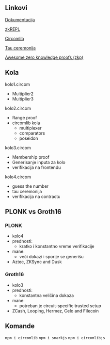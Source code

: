 ## Linkovi

[Dokumentacija](https://docs.circom.io/)

[zkREPL](https://zkrepl.dev/)

[Circomlib](https://github.com/iden3/circomlib/tree/master)

[Tau ceremonija](https://github.com/iden3/snarkjs/tree/master)

[Awesome zero knowledge proofs (zkp)](https://github.com/matter-labs/awesome-zero-knowledge-proofs)

## Kola

kolo1.circom
* Multiplier2
* Multiplier3

kolo2.circom
* Range proof
* circomlib kola
    * multiplexer
    * comparators
    * poseidon

kolo3.circom
* Membership proof
* Generisanje inputa za kolo
* verifikacija na frontendu

kolo4.circom
* guess the number
* tau ceremonija
* verifikacija na contractu

## PLONK vs Groth16

### PLONK
* kolo4
* prednosti:
    * kratko i konstantno vreme verifikacije
* mane:
    * veći dokazi i sporije se generišu
* Aztec, ZKSync and Dusk

### Groth16
* kolo3
* prednosti:
    * konstantna veličina dokaza
* mane:
    * potreban je circuit-specific trusted setup
* ZCash, Looping, Hermez, Celo and Filecoin


## Komande

`npm i circomlib`
`npm i snarkjs`
`npm i circomlibjs`